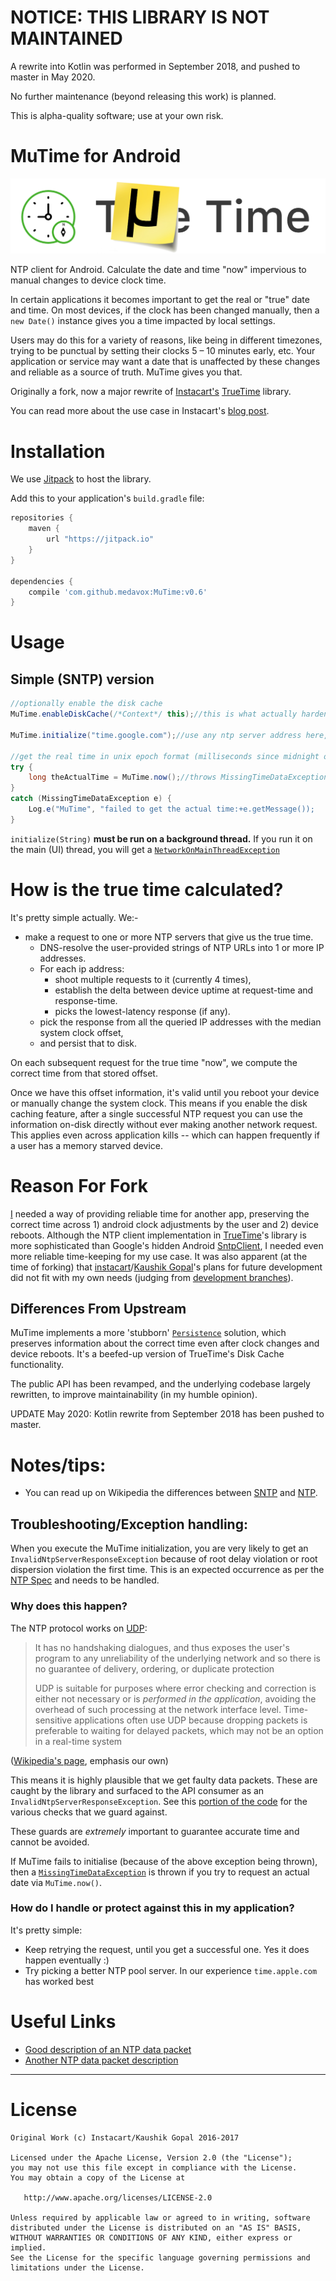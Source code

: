 # NOTICE: THIS LIBRARY IS NOT MAINTAINED

A rewrite into Kotlin was performed in September 2018, and pushed to master in May 2020.

No further maintenance (beyond releasing this work) is planned.

This is alpha-quality software; use at your own risk.


# MuTime for Android

![MuTime](mutime.png "MuTime for Android")

NTP client for Android. Calculate the date and time "now" impervious to manual changes to device clock time.

In certain applications it becomes important to get the real or "true" date and time.
On most devices, if the clock has been changed manually,
then a `new Date()` instance gives you a time impacted by local settings.

Users may do this for a variety of reasons, like being in different timezones, 
trying to be punctual by setting their clocks 5 – 10 minutes early, etc.
Your application or service may want a date that is unaffected by these changes and reliable as a source of truth. MuTime gives you that.

Originally a fork, now a major rewrite of [Instacart's](https://tech.instacart.com/) [TrueTime](https://github.com/instacart/truetime-android) library.

You can read more about the use case in Instacart's [blog post](https://tech.instacart.com/truetime/).

# Installation

We use [Jitpack](https://jitpack.io) to host the library.

Add this to your application's `build.gradle` file:

```groovy
repositories {
    maven {
        url "https://jitpack.io"
    }
}

dependencies {
    compile 'com.github.medavox:MuTime:v0.6'
}
```

# Usage

## Simple (SNTP) version

```java
//optionally enable the disk cache
MuTime.enableDiskCache(/*Context*/ this);//this is what actually hardens MuTime against clock changes and reboots

MuTime.initialize("time.google.com");//use any ntp server address here, eg "time.apple.com"

//get the real time in unix epoch format (milliseconds since midnight on 1 january 1970)
try {
    long theActualTime = MuTime.now();//throws MissingTimeDataException if we don't know the time
}
catch (MissingTimeDataException e) {
    Log.e("MuTime", "failed to get the actual time:+e.getMessage());
}
```

`initialize(String)` **must be run on a background thread.**
If you run it on the main (UI) thread, you will get a
[`NetworkOnMainThreadException`](https://developer.android.com/reference/android/os/NetworkOnMainThreadException.html)

# How is the true time calculated?

It's pretty simple actually. We:-

* make a request to one or more NTP servers that give us the true time.
    * DNS-resolve the user-provided strings of NTP URLs into 1 or more IP addresses.
    * For each ip address:
        * shoot multiple requests to it (currently 4 times), 
        * establish the delta between device uptime at request-time and response-time.
        * picks the lowest-latency response (if any).
    * pick the response from all the queried IP addresses with the median system clock offset,
    * and persist that to disk.


On each subsequent request for the true time "now", we compute the correct time from that stored offset.

Once we have this offset information, it's valid until you reboot your device or manually change the system clock.
This means if you enable the disk caching feature, after a single successful NTP request you can
use the information on-disk directly without ever making another network request.
This applies even across application kills -- which can happen frequently if a user has a memory starved device.

# Reason For Fork

[I](https://github.com/medavox/) needed a way of providing reliable time for another app,
preserving the correct time across 1) android clock adjustments by the user and 2) device reboots.
Although the NTP client implementation in [TrueTime](https://github.com/instacart/truetime-android)'s
library is more sophisticated than Google's hidden Android 
[SntpClient](http://grepcode.com/file/repository.grepcode.com/java/ext/com.google.android/android/4.1.1_r1/android/net/SntpClient.java/),
I needed even more reliable time-keeping for my use case. It was also apparent (at the time of forking)
that [instacart](https://github.com/instacart)/[Kaushik Gopal](https://github.com/kaushikgopal)'s
plans for future development did not fit with my own needs 
(judging from [development branches](https://github.com/instacart/truetime-android/tree/kg/fix/sync_to_atomic)).

## Differences From Upstream

MuTime implements a more 'stubborn' 
[`Persistence`](https://github.com/medavox/MuTime/blob/master/library/src/main/java/com/medavox/library/mutime/Persistence.java) 
solution, which preserves information about the correct time even after clock changes and device reboots.
It's a beefed-up version of TrueTime's Disk Cache functionality.

The public API has been revamped, and the underlying codebase largely rewritten,
to improve maintainability (in my humble opinion).

UPDATE May 2020: Kotlin rewrite from September 2018 has been pushed to master.


# Notes/tips:

* You can read up on Wikipedia the differences between [SNTP](https://en.wikipedia.org/wiki/Network_Time_Protocol#SNTP) and [NTP](https://www.meinbergglobal.com/english/faq/faq_37.htm).

## Troubleshooting/Exception handling:

When you execute the MuTime initialization, you are very likely to get an `InvalidNtpServerResponseException` because of root delay violation or root dispersion violation the first time.
This is an expected occurrence as per the [NTP Spec](https://tools.ietf.org/html/rfc5905) and needs to be handled.

### Why does this happen?

The NTP protocol works on [UDP](https://en.wikipedia.org/wiki/User_Datagram_Protocol): 

> It has no handshaking dialogues, and thus exposes the user's program to any unreliability of the underlying network and so there is no guarantee of delivery, ordering, or duplicate protection
>
> UDP is suitable for purposes where error checking and correction is either not necessary or is *performed in the application*, avoiding the overhead of such processing at the network interface level. Time-sensitive applications often use UDP because dropping packets is preferable to waiting for delayed packets, which may not be an option in a real-time system

([Wikipedia's page](https://en.wikipedia.org/wiki/User_Datagram_Protocol), emphasis our own)

This means it is highly plausible that we get faulty data packets. These are caught by the library and surfaced to the API consumer as an `InvalidNtpServerResponseException`. See this [portion of the code](https://github.com/medavox/truetime-android/blob/master/library/src/main/java/com/instacart/library/truetime/SntpClient.java#L141) for the various checks that we guard against.

These guards are *extremely* important to guarantee accurate time and cannot be avoided.

If MuTime fails to initialise (because of the above exception being thrown), then a 
[`MissingTimeDataException`](https://github.com/medavox/MuTime/blob/master/library/src/main/java/com/medavox/library/mutime/MissingTimeDataException.java)
 is thrown if you try to request an actual date via `MuTime.now()`.

### How do I handle or protect against this in my application?

It's pretty simple:

* Keep retrying the request, until you get a successful one. Yes it does happen eventually :)
* Try picking a better NTP pool server. In our experience `time.apple.com` has worked best

# Useful Links

* [Good description of an NTP data packet](https://www.meinbergglobal.com/english/info/ntp-packet.htm)
* [Another NTP data packet  description](http://networksorcery.com/enp/protocol/ntp.htm#Originate_timestamp)

----

# License

```
Original Work (c) Instacart/Kaushik Gopal 2016-2017

Licensed under the Apache License, Version 2.0 (the "License");
you may not use this file except in compliance with the License.
You may obtain a copy of the License at

   http://www.apache.org/licenses/LICENSE-2.0

Unless required by applicable law or agreed to in writing, software
distributed under the License is distributed on an "AS IS" BASIS,
WITHOUT WARRANTIES OR CONDITIONS OF ANY KIND, either express or implied.
See the License for the specific language governing permissions and
limitations under the License.
```
